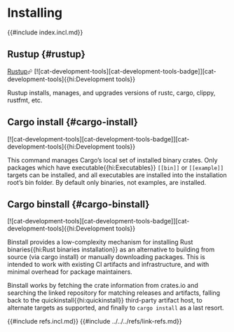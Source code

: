 # Installing

{{#include index.incl.md}}

## Rustup {#rustup}

[Rustup][p-rustup]⮳ [![cat-development-tools][cat-development-tools-badge]][cat-development-tools]{{hi:Development tools}}

Rustup installs, manages, and upgrades versions of rustc, cargo, clippy, rustfmt, etc.

## Cargo install {#cargo-install}

[![cat-development-tools][cat-development-tools-badge]][cat-development-tools]{{hi:Development tools}}

This command manages Cargo’s local set of installed binary crates. Only packages which have executable{{hi:Executables}} `[[bin]]` or `[[example]]` targets can be installed, and all executables are installed into the installation root’s bin folder. By default only binaries, not examples, are installed.

## Cargo binstall {#cargo-binstall}

[![cat-development-tools][cat-development-tools-badge]][cat-development-tools]{{hi:Development tools}}

Binstall provides a low-complexity mechanism for installing Rust binaries{{hi:Rust binaries installation}} as an alternative to building from source (via cargo install) or manually downloading packages. This is intended to work with existing CI artifacts and infrastructure, and with minimal overhead for package maintainers.

Binstall works by fetching the crate information from crates.io and searching the linked repository for matching releases and artifacts, falling back to the quickinstall{{hi:quickinstall}} third-party artifact host, to alternate targets as supported, and finally to `cargo install` as a last resort.

[p-rustup]: rustup.md
{{#include refs.incl.md}}
{{#include ../../../refs/link-refs.md}}

<div class="hidden">
</div>
